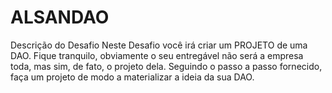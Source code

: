 # ALSANDAO
Descrição do Desafio Neste Desafio você irá criar um PROJETO de uma DAO. Fique tranquilo, obviamente o seu entregável não será a empresa toda, mas sim, de fato, o projeto dela. Seguindo o passo a passo fornecido, faça um projeto de modo a materializar a ideia da sua DAO.

